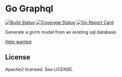 # Go Graphql
[![Build Status](https://travis-ci.org/kmulvey/gen-gorm.svg?branch=master)](https://travis-ci.org/kmulvey/gen-gorm)
[![Coverage Status](https://coveralls.io/repos/github/kmulvey/gen-gorm/badge.svg?branch=master)](https://coveralls.io/github/kmulvey/gen-gorm?branch=master)
[![Go Report Card](https://goreportcard.com/badge/github.com/kmulvey/gen-gorm)](https://goreportcard.com/report/github.com/kmulvey/gen-gorm)

Generate a gorm model from an existing sql database.

[Help wanted](https://github.com/kmulvey/gen-gorm/issues).


## License

Apache2 licensed. See LICENSE.
